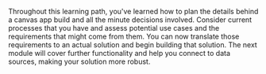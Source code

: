Throughout this learning path, you've learned how to plan the details behind a canvas app build and all the minute decisions involved. Consider current processes that you have and assess potential use cases and the requirements that might come from them. You can now translate those requirements to an actual solution and begin building that solution. The next module will cover further functionality and help you connect to data sources, making your solution more robust.
